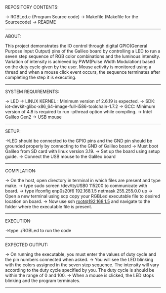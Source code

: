 REPOSITORY CONTENTS:

-> RGBLed.c (Program Source code)
-> Makefile (Makefile for the Sourcecode)
-> README

_______________________________________________________________________________________________________________________________________________________________________________________________________

ABOUT: 

This project demonstrates the IO control through digital GPIO(General Purpose Input Output) pins of the Galileo board
by controlling a LED to run a seven step sequence of RGB color combinations and the luminous intensity. Variation of 
intensity is achieved by PWM(Pulse Width Modulation) based on the duty cycle given by the user. Mouse activity is 
monitored using a thread and when a mouse click event occurs, the sequence terminates after completing the step it is executing.
_______________________________________________________________________________________________________________________________________________________________________________________________________

SYSTEM REQUIREMENTS:

-> LED 
-> LINUX KERNEL : Minimum version of 2.6.19 is expected.
-> SDK: iot-devkit-glibc-x86_64-image-full-i586-toolchain-1.7.2
-> GCC: Minimum version of 4.8 is required to run -pthread option while compiling.
-> Intel Galileo Gen2
-> USB mouse
_______________________________________________________________________________________________________________________________________________________________________________________________________

SETUP:

->LED should be connected to the GPIO pins and the GND pin should be grounded properly by connecting to the GND of Galileo board
-> Must boot Galileo from SD card with linux version 3.19.
-> Set up the board using setup guide.
-> Connect the USB mouse to the Galileo board
_______________________________________________________________________________________________________________________________________________________________________________________________________

COMPILATION:

-> On the host, open directory in terminal in which files are present and type make.
-> type sudo screen /dev/ttyUSB0 115200 to communicate with board.
-> type ifconfig enp0s20f6 192.168.1.5 netmask 255.255.0.0 up
-> Open a new terminal using scp copy your RGBLed executable file to desired location on board.
-> Now use ssh root@192.168.1.5 and navigate to the folder where the executable file is present.
_______________________________________________________________________________________________________________________________________________________________________________________________________

EXECUTION:

->type ./RGBLed to run the code
_______________________________________________________________________________________________________________________________________________________________________________________________________

EXPECTED OUTPUT:

-> On running the executable, you must enter the values of duty cycle and the pin numbers connected when asked. 
-> You will see the LED blinking with the colors assigned in the seven step sequence. The intensity will vary according 
   to the duty cycle specified by you. The duty cycle is should be within the range of 0 and 100.
-> When a mouse is clicked, the LED stops blinking and the program terminates.
_______________________________________________________________________________________________________________________________________________________________________________________________________


